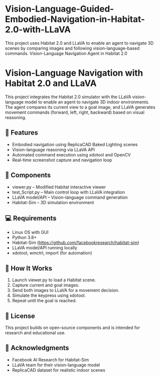 # Vision-Language-Guided-Embodied-Navigation-in-Habitat-2.0-with-LLaVA
This project uses Habitat 2.0 and LLaVA to enable an agent to navigate 3D scenes by comparing images and following vision-language-based commands. 
Vision-Language Navigation Agent in Habitat 2.0


# Vision-Language Navigation with Habitat 2.0 and LLaVA

This project integrates the Habitat 2.0 simulator with the LLaVA vision-language model to enable an agent to navigate 3D indoor environments. The agent compares its current view to a goal image, and LLaVA generates movement commands (forward, left, right, backward) based on visual reasoning.

## 🔧 Features

- Embodied navigation using ReplicaCAD Baked Lighting scenes
- Vision-language reasoning via LLaVA API
- Automated command execution using xdotool and OpenCV
- Real-time screenshot capture and navigation loop

## 🧩 Components

- viewer.py – Modified Habitat interactive viewer
- test_Script.py – Main control loop with LLaVA integration
- LLaVA model/API – Vision-language command generation
- Habitat-Sim – 3D simulation environment

## 💻 Requirements

- Linux OS with GUI
- Python 3.8+
- Habitat-Sim (https://github.com/facebookresearch/habitat-sim)
- LLaVA model/API running locally
- xdotool, wmctrl, import (for automation)

## 🚀 How It Works

1. Launch viewer.py to load a Habitat scene.
2. Capture current and goal images.
3. Send both images to LLaVA for a movement decision.
4. Simulate the keypress using xdotool.
5. Repeat until the goal is reached.

## 📜 License

This project builds on open-source components and is intended for research and educational use.

## 🙏 Acknowledgments

- Facebook AI Research for Habitat-Sim  
- LLaVA team for their vision-language model  
- ReplicaCAD dataset for realistic indoor scenes

